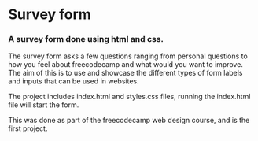 # Survey form

### A survey form done using html and css.

The survey form asks a few questions ranging from personal questions to how you feel about freecodecamp and what would you want to improve. The aim of this is to use and showcase the different types of form labels and inputs that can be used in websites.

The project includes index.html and styles.css files, running the index.html file will start the form.

This was done as part of the freecodecamp web design course, and is the first project.

